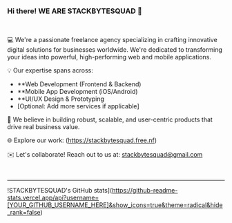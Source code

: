 ### Hi there! WE ARE STACKBYTESQUAD 👋

<br>

💻 We're a passionate freelance agency specializing in crafting innovative digital solutions for businesses worldwide. We're dedicated to transforming your ideas into powerful, high-performing web and mobile applications.

💡 Our expertise spans across:
- **Web Development (Frontend & Backend)
- **Mobile App Development (iOS/Android)
- **UI/UX Design & Prototyping
- [Optional: Add more services if applicable]

🚀 We believe in building robust, scalable, and user-centric products that drive real business value.

🌐 Explore our work: (https://stackbytesquad.free.nf)

✉️ Let's collaborate! Reach out to us at: stackbytesquad@gmail.com
 

<br>

---

!STACKBYTESQUAD's GitHub stats](https://github-readme-stats.vercel.app/api?username=[YOUR_GITHUB_USERNAME_HERE]&show_icons=true&theme=radical&hide_rank=false)
